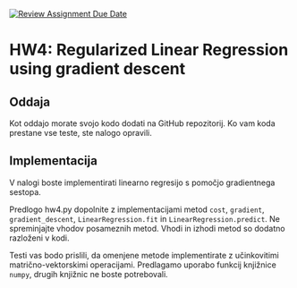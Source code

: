 [![Review Assignment Due Date](https://classroom.github.com/assets/deadline-readme-button-24ddc0f5d75046c5622901739e7c5dd533143b0c8e959d652212380cedb1ea36.svg)](https://classroom.github.com/a/uTRYCASz)
# HW4: Regularized Linear Regression using gradient descent

## Oddaja

Kot oddajo morate svojo kodo dodati na GitHub repozitorij.
Ko vam koda prestane vse teste, ste nalogo opravili.

## Implementacija

V nalogi boste implementirati linearno regresijo s pomočjo gradientnega sestopa.

Predlogo hw4.py dopolnite z implementacijami metod ``cost``, ``gradient``, ``gradient_descent``, ``LinearRegression.fit`` in ``LinearRegression.predict``. Ne spreminjajte vhodov posameznih metod. Vhodi in izhodi metod so dodatno razloženi v kodi. 

Testi vas bodo prislili, da omenjene metode implementirate z učinkovitimi matrično-vektorskimi operacijami. Predlagamo uporabo funkcij knjižnice `numpy`, drugih knjižnic ne boste potrebovali.